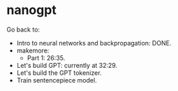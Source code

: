 # nanogpt

Go back to:

- Intro to neural networks and backpropagation: DONE.
- makemore:
  - Part 1: 26:35.
- Let's build GPT: currently at 32:29.
- Let's build the GPT tokenizer.
- Train sentencepiece model.
